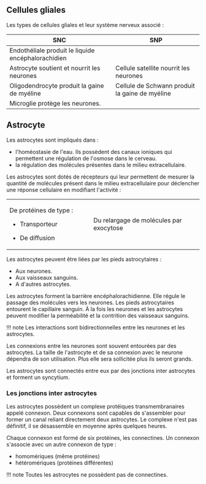 ## Cellules gliales

Les types de cellules gliales et leur système nerveux associé :

| SNC                                                | SNP                                            |
|------------------------------------|------------------------------------|
| Endothéliale produit le liquide encéphalorachidien |                                                |
| Astrocyte soutient et nourrit les neurones         | Cellule satellite nourrit les neurones         |
| Oligodendrocyte produit la gaine de myéline        | Cellule de Schwann produit la gaine de myéline |
| Microglie protège les neurones.                    |                                                |

## Astrocyte

Les astrocytes sont impliqués dans :

* l'homéostasie de l'eau. Ils possèdent des canaux ioniques qui permettent une régulation de l'osmose dans le cerveau.
* la régulation des molécules présentes dans le milieu extracellulaire.

Les astrocytes sont dotés de récepteurs qui leur permettent de mesurer la quantité de molécules présent dans le milieu extracellulaire pour déclencher une réponse cellulaire en modifiant l'activité :

<table>
<colgroup>
<col style="width: 43%" />
<col style="width: 56%" />
</colgroup>
<tbody>
<tr class="odd">
<td><p>De protéines de type :</p>
<ul>
<li><p>Transporteur</p></li>
<li><p>De diffusion</p></li>
</ul></td>
<td>Du relargage de molécules par exocytose</td>
</tr>
</tbody>
</table>

Les astrocytes peuvent être liées par les pieds astrocytaires :

* Aux neurones.
* Aux vaisseaux sanguins.
* A d'autres astrocytes.

Les astrocytes forment la barrière encéphalorachidienne. Elle régule le passage des molécules vers les neurones. Les pieds astrocytaires entourent le capillaire sanguin. À la fois les neurones et les astrocytes peuvent modifier la perméabilité et la contrition des vaisseaux sanguins.

!!! note
    Les interactions sont bidirectionnelles entre les neurones et les astrocytes.

Les connexions entre les neurones sont souvent entourées par des astrocytes. La taille de l'astrocyte et de sa connexion avec le neurone dépendra de son utilisation. Plus elle sera sollicitée plus ils seront grands.

Les astrocytes sont connectés entre eux par des jonctions inter astrocytes et forment un syncytium.

### Les jonctions inter astrocytes

Les astrocytes possèdent un complexe protéiques transmembranaires appelé connexon. Deux connexons sont capables de s'assembler pour former un canal reliant directement deux astrocytes. Le complexe n'est pas définitif, il se désassemble en moyenne après quelques heures.

Chaque connexon est formé de six protéines, les connectines. Un connexon s'associe avec un autre connexon de type :

* homomériques (même protéines)
* hétéromériques (protéines différentes)

!!! note
    Toutes les astrocytes ne possèdent pas de connectines.
